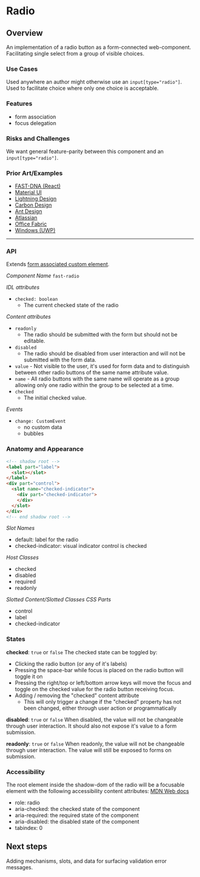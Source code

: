 # Radio

## Overview
An implementation of a radio button as a form-connected web-component. Facilitating single select from a group of visible choices.

### Use Cases
Used anywhere an author might otherwise use an `input[type="radio"]`. Used to facilitate choice where only one choice is acceptable.
  
### Features
- form association
- focus delegation

### Risks and Challenges
We want general feature-parity between this component and an `input[type="radio"]`.

### Prior Art/Examples
- [FAST-DNA (React)](https://explore.fast.design/components/radio)
- [Material UI](https://material-ui.com/components/radio-buttons/)
- [Lightning Design](https://www.lightningdesignsystem.com/components/radio-group/)
- [Carbon Design](https://www.carbondesignsystem.com/components/radio-button/code)
- [Ant Design](https://ant.design/components/radio/)
- [Atlassian](https://atlaskit.atlassian.com/packages/core/radio)
- [Office Fabric](https://developer.microsoft.com/en-us/fluentui#/controls/web/choicegroup)
- [Windows (UWP)](https://docs.microsoft.com/en-us/windows/uwp/design/controls-and-patterns/radio-button)
---

### API
Extends [form associated custom element](../form-associated/form-associated-custom-element.md).

*Component Name*
`fast-radio`

*IDL attributes*
- `checked: boolean`
  - The current checked state of the radio

*Content attributes*
- `readonly`
  - The radio should be submitted with the form but should not be editable.
- `disabled`
  - The radio should be disabled from user interaction and will not be submitted with the form data.
- `value` - Not visible to the user, it's used for form data and to distinguish between other radio buttons of the same name attribute value.
- `name` - All radio buttons with the same name will operate as a group allowing only 
one radio within the group to be selected at a time.
- `checked`
  - The initial checked value. 
  
*Events*
- `change: CustomEvent`
  - no custom data
  - bubbles

### Anatomy and Appearance

```HTML
<!-- shadow root -->
<label part="label">
  <slot></slot>
</label>
<div part="control">
  <slot name="checked-indicator">
    <div part="checked-indicator">
    </div>
  </slot>
</div>
<!-- end shadow root -->
```

*Slot Names*
- default: label for the radio
- checked-indicator: visual indicator control is checked

*Host Classes*
- checked
- disabled
- required
- readonly

*Slotted Content/Slotted Classes*
*CSS Parts*
- control
- label
- checked-indicator

### States
**checked**: `true` or `false`
The checked state can be toggled by:
- Clicking the radio button (or any of it's labels)
- Pressing the space-bar while focus is placed on the radio button will toggle it on
- Pressing the right/top or left/bottom arrow keys will move the focus and toggle on the checked value for the radio button receiving focus.
- Adding / removing the "checked" content attribute
  - This will only trigger a change if the "checked" property has not been changed, either through user action or programmatically

**disabled**: `true` or `false`
When disabled, the value will not be changeable through user interaction. It should also not expose it's value to a form submission.

**readonly**: `true` or `false`
When readonly, the value will not be changeable through user interaction. The value will still be exposed to forms on submission.

### Accessibility
The root element inside the shadow-dom of the radio will be a focusable element with the following accessibility content attributes:
[MDN Web docs](https://developer.mozilla.org/en-US/docs/Web/Accessibility/ARIA/ARIA_Techniques/Using_the_radio_role)
- role: radio
- aria-checked: the checked state of the component
- aria-required: the required state of the component
- aria-disabled: the disabled state of the component
- tabindex: 0

## Next steps
Adding mechanisms, slots, and data for surfacing validation error messages.